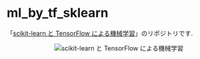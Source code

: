 # ml_by_tf_sklearn
「[scikit-learn と TensorFlow による機械学習](https://www.oreilly.co.jp/books/9784873118345/)」のリポジトリです.

<div align="center">
  <img src="https://www.oreilly.co.jp/books/images/picture_large978-4-87311-834-5.jpeg" title="scikit-learn と TensorFlow による機械学習">
</duv>
